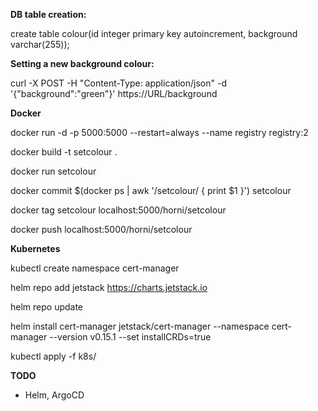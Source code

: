 **DB table creation:**

create table colour(id integer primary key autoincrement, background varchar(255));


**Setting a new background colour:**

curl -X POST -H "Content-Type: application/json" -d '{"background":"green"}' https://URL/background


**Docker**

docker run -d -p 5000:5000 --restart=always --name registry registry:2

docker build -t setcolour .

docker run setcolour

docker commit $(docker ps | awk '/setcolour/ { print $1 }') setcolour

docker tag setcolour localhost:5000/horni/setcolour

docker push localhost:5000/horni/setcolour


**Kubernetes**

kubectl create namespace cert-manager

helm repo add jetstack https://charts.jetstack.io

helm repo update

helm install   cert-manager jetstack/cert-manager   --namespace cert-manager   --version v0.15.1   --set installCRDs=true

kubectl apply -f k8s/


**TODO**

- Helm, ArgoCD
